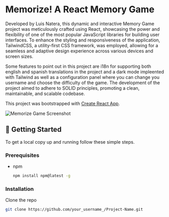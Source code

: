 # Memorize! A React Memory Game

Developed by Luis Natera, this dynamic and interactive Memory Game project was meticulously crafted using React, showcasing the power and flexibility of one of the most popular JavaScript libraries for building user interfaces. To enhance the styling and responsiveness of the application, TailwindCSS, a utility-first CSS framework, was employed, allowing for a seamless and adaptive design experience across various devices and screen sizes.

Some features to point out in this project are i18n for supporting both english and spanish translations in the project and a dark mode impleented with Tailwind as well as a configuration panel where you can change you username and choose the difficulty of the game. The development of the project aimed to adhere to SOLID principles, promoting a clean, maintainable, and scalable codebase.

This project was bootstrapped with [Create React App](https://github.com/facebook/create-react-app).

![Memorize Game Screenshot](path/to/your/screenshot.png)

## 🚀 Getting Started

To get a local copy up and running follow these simple steps.

### Prerequisites

- npm
  ```sh
  npm install npm@latest -g

### Installation
Clone the repo
  ```sh
git clone https://github.com/your_username_/Project-Name.git
